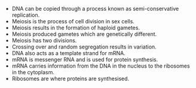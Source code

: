 - DNA can be copied through a process known as semi-conservative replication.
- Meiosis is the process of cell division in sex cells.
- Meiosis results in the formation of haploid gametes.
- Meiosis produced gametes which are genetically different.
- Meiosis has two divisions.
- Crossing over and random segregation results in variation.
- DNA also acts as a template strand for mRNA.
- mRNA is messenger RNA and is used for protein synthesis.
- mRNA carries information from the DNA in the nucleus to the ribosomes in the cytoplasm.
- Ribosomes are where proteins are synthesised.